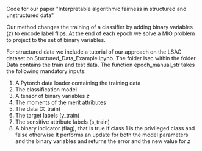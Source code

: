 Code for our paper "Interpretable algorithmic fairness in structured and unstructured data" 

Our method changes the training of a classifier by adding binary variables ($z$) to encode label flips. At the end of each epoch we solve a MIO problem to project to the set of binary variables. 

For structured data we include a tutorial of our approach on the LSAC dataset on Stuctured_Data_Example.ipynb. The folder lsac within the folder Data contains the train and test data. The function epoch_manual_str takes the following mandatory inputs: 
1) A Pytorch data loader containing the training data
2) The classification model
3) A tensor of binary variables $z$
4) The moments of the merit attributes
5) The data (X_train)
6) The target labels (y_train)
7) The sensitive attribute labels (s_train)
8) A binary indicator (flag), that is true if class 1 is the privileged class and false otherwise
It performs an update for both the model parameters and the binary variables and returns the error and the new value for $z$
